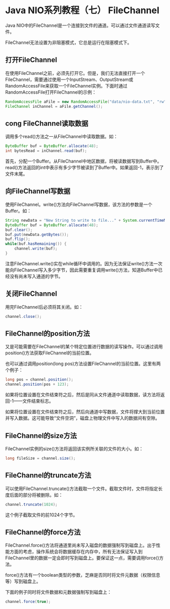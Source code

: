 # Java NIO系列教程（七） FileChannel

Java NIO中的FileChannel是一个连接到文件的通道。可以通过文件通道读写文件。

FileChannel无法设置为非阻塞模式，它总是运行在阻塞模式下。

## 打开FileChannel

在使用FileChannel之前，必须先打开它。但是，我们无法直接打开一个FileChannel，需要通过使用一个InputStream、OutputStream或RandomAccessFile来获取一个FileChannel实例。下面时通过RandomAccessFile打开FileChannel的示例：

```java {.line-numbers}
RandomAccessFile aFile = new RandomAccessFile("data/nio-data.txt", "rw");
FileChannel inChannel = aFile.getChannel();
```

## cong FileChannel读取数据

调用多个read()方法之一从FileChannel中读取数据。如：
```java {.line-numbers}
ByteBuffer buf = ByteBuffer.allocate(48);
int bytesRead = inChannel.read(buf);
```

首先，分配一个Buffer。从FileChannel中地区数据，将被读数据写到Buffer中。read()方法返回的int中表示有多少字节被读到了Buffer中。如果返回-1，表示到了文件末尾。

## 向FileChannel写数据

使用FileChannel。write()方法向FileChannel写数据，该方法的参数是一个Buffer。如：

```java {.line-numbers}
String newData = "New String to write to file..." + System.currentTimeMillis();
ByteBuffer buf = ByteBuffer.allocate(48);
buf.clear();
buf.put(newData.getBytes());
buf.flip();
while(buf.hasRemaining()) {
    channel.write(buf);
}
```

注意FileChannel.write()实在while循环中调用的。因为无法保证write()方法一次能向FileChannel写入多少字节，因此需要重复调用write()方法，知道Buffer中已经没有尚未写入通道的字节。

## 关闭FileChannel

用完FileChannel后必须将其关闭。如：

```java {.line-numbers}
channel.close();
```

## FileChannel的position方法

又是可能需要在FileChannel的某个特定位置进行数据的读写操作。可以通过调用position()方法获取FileChannel的当前位置。

也可以通过调用position(long pos)方法设置FileChannel的当前位置。这里有两个例子：

```java {.line-numbers}
long pos = channel.position();
channel.position(pos + 123);
```

如果将位置设置在文件结束符之后，然后是同从文件通道中读取数据，读方法将返回-1——文件结束标志。

如果将位置设置在文件结束符之后，然后向通道中写数据，文件将撑大到当前位置并写入数据。这可能导致“文件空洞”，磁盘上物理文件中写入的数据间有空隙。

## FileChannel的size方法

FileChannel实例的size()方法将返回该实例所关联的文件的大小。如：

```java {.line-numbers}
long fileSize = channel.size();
```

## FileChannel的truncate方法

可以使用FileChannel.truncate()方法截取一个文件。截取文件时，文件将指定长度后面的部分将被删除。如：

```java {.line-numbers}
channel.truncate(1024);
```

这个例子截取文件的前1024个字节。

## FileChannel的force方法

FileChannel.force()方法将通道里尚未写入磁盘的数据强制写到磁盘上。出于性能方面的考虑，操作系统会将数据缓存在内存中，所有无法保证写入到FileChannel里的数据一定会即时写到磁盘上。要保证这一点，需要调用force()方法。

force()方法有一个boolean类型的参数，芝麻是否同时将文件元数据（权限信息等）写到磁盘上。

下面的例子同时将文件数据和元数据强制写到磁盘上：
```java {.line-numbers}
channel.force(true);
```